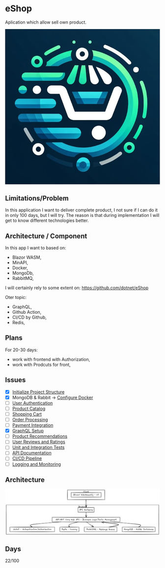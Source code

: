 # eShop

Aplication which allow sell own product.


<p align="center">
  <img src="https://github.com/MateuszHamera/eShop/blob/main/logo.jpg" alt="eShop Logo"/>
</p>


## Limitations/Problem

In this application I want to deliver complete product, I not sure if I can do it in only 100 days, but I will try.
The reason is that during implementation I will get to know different technologies better.

## Architecture / Component

In this app I want to based on:
- Blazor WASM,
- MinAPI,
- Docker,
- MongoDb,
- RabbitMQ,

I will certainly rely to some extent on: https://github.com/dotnet/eShop

Oter topic:
- GraphQL,
- Github Action,
- CI/CD by Github,
- Redis,

## Plans

For 20-30 days:
- work with frontend with Authorization,
- work with Prodcuts for front,

## Issues

- [x] [Initialize Project Structure](https://github.com/MateuszHamera/eShop/issues/1)
- [x] MongoDB & Rabbit -> [Configure Docker](https://github.com/MateuszHamera/eShop/issues/2)
- [ ] [User Authentication](https://github.com/MateuszHamera/eShop/issues/3)
- [ ] [Product Catalog](https://github.com/MateuszHamera/eShop/issues/4)
- [ ] [Shopping Cart](https://github.com/MateuszHamera/eShop/issues/5)
- [ ] [Order Processing](https://github.com/MateuszHamera/eShop/issues/6)
- [ ] [Payment Integration](https://github.com/MateuszHamera/eShop/issues/7)
- [x] [GraphQL Setup](https://github.com/MateuszHamera/eShop/issues/8)
- [ ] [Product Recommendations](https://github.com/MateuszHamera/eShop/issues/9)
- [ ] [User Reviews and Ratings](https://github.com/MateuszHamera/eShop/issues/10)
- [ ] [Unit and Integration Tests](https://github.com/MateuszHamera/eShop/issues/11)
- [ ] [API Documentation](https://github.com/MateuszHamera/eShop/issues/12)
- [ ] [CI/CD Pipeline](https://github.com/MateuszHamera/eShop/issues/13)
- [ ] [Logging and Monitoring](https://github.com/MateuszHamera/eShop/issues/14)

## Architecture

![Alt text](https://github.com/MateuszHamera/eShop/blob/main/architecture.jpg)

## Days

22/100
